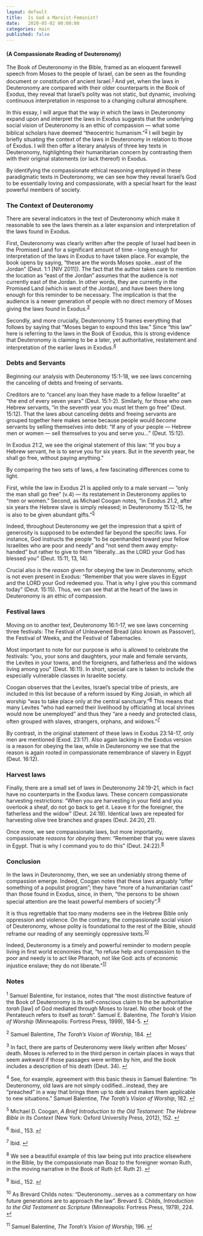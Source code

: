 ```yaml
---
layout: default
title:  Is God a Marxist-Feminist?
date:   2020-05-02 00:00:00
categories: main
published: false
---
```

#### (A Compassionate Reading of Deuteronomy)
The Book of Deuteronomy in the Bible, framed as an eloquent farewell speech from Moses to the people of Israel, can be seen as the founding document or constitution of ancient Israel.<sup id="a1">[1](#f1)</sup> And yet, when the laws in Deuteronomy are compared with their older counterparts in the Book of Exodus, they reveal that Israel’s polity was not static, but dynamic, involving continuous interpretation in response to a changing cultural atmosphere.

In this essay, I will argue that the way in which the laws in Deuteronomy expand upon and interpret the laws in Exodus suggests that the underlying social vision of Deuteronomy is an ethic of compassion — what some biblical scholars have deemed “theocentric humanism.”<sup id="a2">[2](#f2)</sup>  I will begin by briefly situating the context of the laws in Deuteronomy in relation to those of Exodus. I will then offer a literary analysis of three key texts in Deuteronomy, highlighting their humanitarian concern by contrasting them with their original statements (or lack thereof) in Exodus.

By identifying the compassionate ethical reasoning employed in these paradigmatic texts in Deuteronomy, we can see how they reveal Israel’s God to be essentially loving and compassionate, with a special heart for the least powerful members of society.

### The Context of Deuteronomy
There are several indicators in the text of Deuteronomy which make it reasonable to see the laws therein as a later expansion and interpretation of the laws found in Exodus.

First, Deuteronomy was clearly written after the people of Israel had been in the Promised Land for a significant amount of time – long enough for interpretation of the laws in Exodus to have taken place. For example, the book opens by saying, “these are the words Moses spoke…east of the Jordan” (Deut. 1:1 [NIV 2011]). The fact that the author takes care to mention the location as “east of the Jordan” assumes that the audience is *not* currently east of the Jordan. In other words, they are currently in the Promised Land (which is west of the Jordan), and have been there long enough for this reminder to be necessary. The implication is that the audience is a newer generation of people with no direct memory of Moses giving the laws found in Exodus.<sup id="a3">[3](#f3)</sup>

Secondly, and more crucially, Deuteronomy 1:5 frames everything that follows by saying that “Moses began to expound this law.” Since “this law” here is referring to the laws in the Book of Exodus, this is strong evidence that Deuteronomy is claiming to be a later, yet authoritative, restatement and interpretation of the earlier laws in Exodus.<sup id="a4">[4](#f4)</sup>

### Debts and Servants
Beginning our analysis with Deuteronomy 15:1-18, we see laws concerning the canceling of debts and freeing of servants.

Creditors are to “cancel any loan they have made to a fellow Israelite” at “the end of every seven years” (Deut. 15:1-2). Similarly, for those who own Hebrew servants, “in the seventh year you must let them go free” (Deut. 15:12). That the laws about canceling debts and freeing servants are grouped together here makes sense because people would *become* servants by selling themselves into debt: “If any of your people — Hebrew men or women — sell themselves to you and serve you…” (Deut. 15:12).

In Exodus 21:2, we see the original statement of this law: “If you buy a Hebrew servant, he is to serve you for six years. But in the seventh year, he shall go free, without paying anything.”

By comparing the two sets of laws, a few fascinating differences come to light.

First, while the law in Exodus 21 is applied only to a male servant — “only the man shall go free” (v.4) — its restatement in Deuteronomy applies to “men or women.” Second, as Michael Coogan notes, “in Exodus 21.2, after six years the Hebrew slave is simply released; in Deuteronomy 15.12-15, he is also to be given abundant gifts.”<sup id="a5">[5](#f5)</sup>

Indeed, throughout Deuteronomy we get the impression that a spirit of generosity is supposed to be extended far beyond the specific laws. For instance, God instructs the people “to be openhanded toward your fellow Israelites who are poor and needy” and “not send them away empty-handed” but rather to give to them “liberally…as the LORD your God has blessed you” (Deut. 15:11, 13, 14).

Crucial also is the *reason* given for obeying the law in Deuteronomy, which is not even present in Exodus: “Remember that you were slaves in Egypt and the LORD your God redeemed you. That is why I give you this command today” (Deut. 15:15). Thus, we can see that at the heart of the laws in Deuteronomy is an ethic of compassion.

### Festival laws
Moving on to another text, Deuteronomy 16:1-17, we see laws concerning three festivals: The Festival of Unleavened Bread (also known as Passover), the Festival of Weeks, and the Festival of Tabernacles.

Most important to note for our purpose is *who* is allowed to celebrate the festivals: “you, your sons and daughters, your male and female servants, the Levites in your towns, and the foreigners, and fatherless and the widows living among you” (Deut. 16:11). In short, special care is taken to include the especially vulnerable classes in Israelite society.

Coogan observes that the Levites, Israel’s special tribe of priests, are included in this list because of a reform issued by King Josiah, in which all worship “was to take place only at the central sanctuary.”<sup id="a6">[6](#f6)</sup> This means that many Levites “who had earned their livelihood by officiating at local shrines would now be unemployed” and thus they “are a needy and protected class, often grouped with slaves, strangers, orphans, and widows.”<sup id="a7">[7](#f7)</sup>

By contrast, in the original statement of these laws in Exodus 23:14-17, only men are mentioned (Exod. 23:17). Also again lacking in the Exodus version is a reason for obeying the law, while in Deuteronomy we see that the reason is again rooted in compassionate remembrance of slavery in Egypt (Deut. 16:12).

### Harvest laws
Finally, there are a small set of laws in Deuteronomy 24:19-21, which in fact have no counterparts in the Exodus laws. These concern compassionate harvesting restrictions: “When you are harvesting in your field and you overlook a sheaf, do not go back to get it. Leave it for the foreigner, the fatherless and the widow” (Deut. 24:19). Identical laws are repeated for harvesting olive tree branches and grapes (Deut. 24:20, 21).

Once more, we see compassionate laws, but more importantly, compassionate *reasons* for *obeying* them: “Remember that you were slaves in Egypt. That is why I command you to do this” (Deut. 24:22).<sup id="a8">[8](#f8)</sup>

### Conclusion
In the laws in Deuteronomy, then, we see an undeniably strong theme of compassion emerge. Indeed, Coogan notes that these laws arguably “offer something of a populist program”; they have “more of a humanitarian cast” than those found in Exodus, since, in them, “the persons to be shown special attention are the least powerful members of society”.<sup id="a9">[9](#f9)</sup>

It is thus regrettable that too many moderns see in the Hebrew Bible only oppression and violence. On the contrary, the compassionate social vision of Deuteronomy, whose polity is foundational to the rest of the Bible, should reframe our reading of any seemingly oppressive texts.<sup id="a10">[10](#f10)</sup>

Indeed, Deuteronomy is a timely and powerful reminder to modern people living in first world economies that, “to refuse help and compassion to the poor and needy is to act like Pharaoh, not like God: acts of economic injustice enslave; they do not liberate.”<sup id="a11">[11](#f11)</sup>

### Notes
<sup id="f1">1</sup> Samuel Balentine, for instance, notes that “the most distinctive feature of the Book of Deuteronomy is its self-conscious claim to the be authoritative *torah* [law] of God mediated through Moses to Israel. No other book of the Pentateuch refers to itself as *torah*”. Samuel E. Balentine, *The Torah’s Vision of Worship* (Minneapolis: Fortress Press, 1999), 184-5. [↵](#a1)

<sup id="f2">2</sup> Samuel Balentine, *The Torah’s Vision of Worship*, 184. [↵](#a2)

<sup id="f3">3</sup> In fact, there are parts of Deuteronomy were likely written after Moses’ death. Moses is referred to in the third person in certain places in ways that seem awkward if those passages were written by him, and the book includes a description of his death (Deut. 34). [↵](#a3)

<sup id="f4">4</sup> See, for example, agreement with this basic thesis in Samuel Balentine: “In Deuteronomy, old laws are not simply codified…instead, they are “preached” in a way that brings them up to date and makes them applicable to new situations.” Samuel Balentine, *The Torah’s Vision of Worship*, 182. [↵](#a4)

<sup id="f5">5</sup> Michael D. Coogan, *A Brief Introduction to the Old Testament: The Hebrew Bible in Its Context* (New York: Oxford University Press, 2012), 152. [↵](#a5)

<sup id="f6">6</sup> Ibid., 153. [↵](#a6)

<sup id="f7">7</sup> Ibid. [↵](#a7)

<sup id="f8">8</sup> We see a beautiful example of this law being put into practice elsewhere in the Bible, by the compassionate man Boaz to the foreigner woman Ruth, in the moving narrative in the Book of Ruth (cf. Ruth 2). [↵](#a8)

<sup id="f9">9</sup> Ibid., 152. [↵](#a9)

<sup id="f10">10</sup> As Brevard Childs notes: “Deuteronomy…serves as a commentary on how future generations are to approach the law”. Brevard S. Childs, *Introduction to the Old Testament as Scripture* (Minneapolis: Fortress Press, 1979), 224. [↵](#a10)

<sup id="f11">11</sup> Samuel Balentine, *The Torah’s Vision of Worship*, 196. [↵](#a11)
